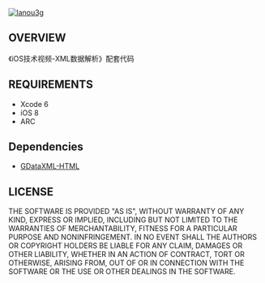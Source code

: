 [![lanou3g](http://i3.tietuku.com/049d59773a6a08f5.jpg)](http://lanou3g.com)

## OVERVIEW

《iOS技术视频-XML数据解析》配套代码

## REQUIREMENTS

* Xcode 6
* iOS 8
* ARC

## Dependencies

* [GDataXML-HTML](https://github.com/graetzer/GDataXML-HTML)


## LICENSE

THE SOFTWARE IS PROVIDED "AS IS", WITHOUT WARRANTY OF ANY KIND, EXPRESS OR
IMPLIED, INCLUDING BUT NOT LIMITED TO THE WARRANTIES OF MERCHANTABILITY,
FITNESS FOR A PARTICULAR PURPOSE AND NONINFRINGEMENT. IN NO EVENT SHALL THE
AUTHORS OR COPYRIGHT HOLDERS BE LIABLE FOR ANY CLAIM, DAMAGES OR OTHER
LIABILITY, WHETHER IN AN ACTION OF CONTRACT, TORT OR OTHERWISE, ARISING FROM,
OUT OF OR IN CONNECTION WITH THE SOFTWARE OR THE USE OR OTHER DEALINGS IN
THE SOFTWARE.
